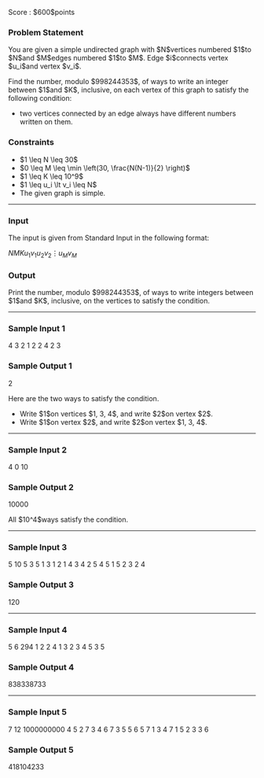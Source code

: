 
<div>

<span>

<span>

<p>
Score : $600$points
</p>

<div>

<section>

### **Problem Statement**

<p>
You are given a simple undirected graph with $N$vertices numbered $1$to $N$and $M$edges numbered $1$to $M$. Edge $i$connects vertex $u_i$and vertex $v_i$.
</p>

<p>
Find the number, modulo $998244353$, of ways to write an integer between $1$and $K$, inclusive, on each vertex of this graph to satisfy the following condition:
</p>

<ul>

<li>
two vertices connected by an edge always have different numbers written on them.
</li>

</ul>

</section>

</div>

<div>

<section>

### **Constraints**

<ul>

<li>
$1 \leq N \leq 30$
</li>

<li>
$0 \leq M \leq \min \left(30, \frac{N(N-1)}{2} \right)$
</li>

<li>
$1 \leq K \leq 10^9$
</li>

<li>
$1 \leq u_i \lt v_i \leq N$
</li>

<li>
The given graph is simple.
</li>

</ul>

</section>

</div>

---

<div>

<div>

<section>

### **Input**

<p>
The input is given from Standard Input in the following format:
</p>

<div>

$N$$M$$K$$u_1$$v_1$$u_2$$v_2$$\vdots$$u_M$$v_M$
</div>

</section>

</div>

<div>

<section>

### **Output**

<p>
Print the number, modulo $998244353$, of ways to write integers between $1$and $K$, inclusive, on the vertices to satisfy the condition.
</p>

</section>

</div>

</div>

---

<div>

<section>

### **Sample Input 1**

<div>

4 3 2
1 2
2 4
2 3

</div>

</section>

</div>

<div>

<section>

### **Sample Output 1**

<div>

2

</div>

<p>
Here are the two ways to satisfy the condition.
</p>

<ul>

<li>
Write $1$on vertices $1, 3, 4$, and write $2$on vertex $2$.
</li>

<li>
Write $1$on vertex $2$, and write $2$on vertex $1, 3, 4$.
</li>

</ul>

</section>

</div>

---

<div>

<section>

### **Sample Input 2**

<div>

4 0 10

</div>

</section>

</div>

<div>

<section>

### **Sample Output 2**

<div>

10000

</div>

<p>
All $10^4$ways satisfy the condition.
</p>

</section>

</div>

---

<div>

<section>

### **Sample Input 3**

<div>

5 10 5
3 5
1 3
1 2
1 4
3 4
2 5
4 5
1 5
2 3
2 4

</div>

</section>

</div>

<div>

<section>

### **Sample Output 3**

<div>

120

</div>

</section>

</div>

---

<div>

<section>

### **Sample Input 4**

<div>

5 6 294
1 2
2 4
1 3
2 3
4 5
3 5

</div>

</section>

</div>

<div>

<section>

### **Sample Output 4**

<div>

838338733

</div>

</section>

</div>

---

<div>

<section>

### **Sample Input 5**

<div>

7 12 1000000000
4 5
2 7
3 4
6 7
3 5
5 6
5 7
1 3
4 7
1 5
2 3
3 6

</div>

</section>

</div>

<div>

<section>

### **Sample Output 5**

<div>

418104233

</div>

</section>

</div>

</span>

</span>

</div>
